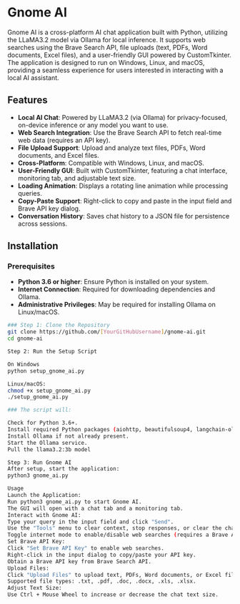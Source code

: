 # Gnome AI

Gnome AI is a cross-platform AI chat application built with Python, utilizing the LLaMA3.2 model via Ollama for local inference. It supports web searches using the Brave Search API, file uploads (text, PDFs, Word documents, Excel files), and a user-friendly GUI powered by CustomTkinter. The application is designed to run on Windows, Linux, and macOS, providing a seamless experience for users interested in interacting with a local AI assistant.

## Features

- **Local AI Chat**: Powered by LLaMA3.2 (via Ollama) for privacy-focused, on-device inference or any model you want to use.
- **Web Search Integration**: Use the Brave Search API to fetch real-time web data (requires an API key).
- **File Upload Support**: Upload and analyze text files, PDFs, Word documents, and Excel files.
- **Cross-Platform**: Compatible with Windows, Linux, and macOS.
- **User-Friendly GUI**: Built with CustomTkinter, featuring a chat interface, monitoring tab, and adjustable text size.
- **Loading Animation**: Displays a rotating line animation while processing queries.
- **Copy-Paste Support**: Right-click to copy and paste in the input field and Brave API key dialog.
- **Conversation History**: Saves chat history to a JSON file for persistence across sessions.


## Installation

### Prerequisites

- **Python 3.6 or higher**: Ensure Python is installed on your system.
- **Internet Connection**: Required for downloading dependencies and Ollama.
- **Administrative Privileges**: May be required for installing Ollama on Linux/macOS.


```bash
### Step 1: Clone the Repository
git clone https://github.com/[YourGitHubUsername]/gnome-ai.git
cd gnome-ai

Step 2: Run the Setup Script

On Windows
python setup_gnome_ai.py

Linux/macOS:
chmod +x setup_gnome_ai.py
./setup_gnome_ai.py

### The script will:

Check for Python 3.6+.
Install required Python packages (aiohttp, beautifulsoup4, langchain-ollama, etc.).
Install Ollama if not already present.
Start the Ollama service.
Pull the llama3.2:3b model

Step 3: Run Gnome AI
After setup, start the application:
python3 gnome_ai.py

Usage
Launch the Application:
Run python3 gnome_ai.py to start Gnome AI.
The GUI will open with a chat tab and a monitoring tab.
Interact with Gnome AI:
Type your query in the input field and click "Send".
Use the "Tools" menu to clear context, stop responses, or clear the chat display.
Toggle internet mode to enable/disable web searches (requires a Brave API key).
Set Brave API Key:
Click "Set Brave API Key" to enable web searches.
Right-click in the input dialog to copy/paste your API key.
Obtain a Brave API key from Brave Search API.
Upload Files:
Click "Upload Files" to upload text, PDFs, Word documents, or Excel files for analysis.
Supported file types: .txt, .pdf, .doc, .docx, .xls, .xlsx.
Adjust Text Size:
Use Ctrl + Mouse Wheel to increase or decrease the chat text size.
